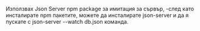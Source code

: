 Използвах Json Server npm package за имитация за сървър, 
-след като инсталирате npm пакетите, можете да инсталирате json-server и да я пускате с 
json-server --watch db.json команда.